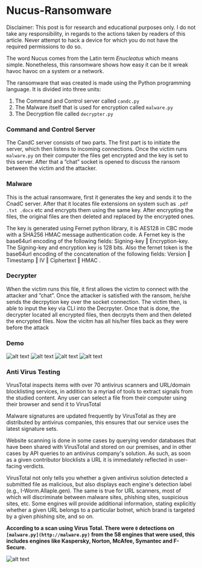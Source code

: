 # Nucus-Ransomware

Disclaimer: This post is for research and educational purposes only. I do not take any responsibility, in regards to the actions taken by readers of this article. Never attempt to hack a device for which you do not have the required permissions to do so.

The word Nucus comes from the Latin term _Enucleatus_ which means simple. Nonetheless, this ransomware shows how easy it can be it wreak havoc havoc on a system or a network.

The ransomware that was created is made using the Python programming language. It is divided into three units:

1.  The Command and Control server called `candc.py`
2.  The Malware itself that is used for encryption called `malware.py`
3.  The Decryption file called `decrypter.py`


### Command and Control Server

The CandC server consists of two parts. The first part is to initiate the server, which
then listens to incoming connections. Once the victim runs `malware.py` on their computer
the files get encrypted and the key is set to this server. After that a ”chat” socket is opened
to discuss the ransom between the victim and the attacker.

### Malware

This is the actual ransomware, first it generates the key and sends it to the CnadC server.
After that it locates file extensions on system such as `.pdf .txt .docx` etc and encrypts them
using the same key. After encrypting the files, the original files are then deleted and replaced
by the encrypted ones.

The key is generated using Fernet python library, it is AES128 in CBC mode with a
SHA256 HMAC message authentication code. A Fernet key is the base64url encoding of the
following fields: Signing-key ‖ Encryption-key. The Signing-key and encryption key is 128
bits. Also the fernet token is the base64url encoding of the concatenation of the following
fields: Version ‖ Timestamp ‖ IV ‖ Ciphertext ‖ HMAC .



### Decrypter

When the victim runs this file, it first allows the victim to connect with the attacker
and ”chat”. Once the attacker is satisfied with the ransom, he/she sends the decrpytion
key over the socket connection. The victim then, is able to input the key via CLI into the
Decrpyter. Once that is done, the decrypter located all encrypted files, then decrpyts them
and then deleted the encrypted files. Now the vicitm has all his/her files back as they were
before the attack

### Demo

![alt text](https://i.imgur.com/CsftzWX.jpg)
![alt text](https://i.imgur.com/flmejfh.jpg)
![alt text](https://i.imgur.com/ygVezlZ.jpg)
![alt text](https://i.imgur.com/ESzXIE3.jpg)


### Anti Virus Testing

VirusTotal inspects items with over 70 antivirus scanners and URL/domain blocklisting services, in addition to a myriad of tools to extract signals from the studied content. Any user can select a file from their computer using their browser and send it to VirusTotal

Malware signatures are updated frequently by VirusTotal as they are distributed by antivirus companies, this ensures that our service uses the latest signature sets.

Website scanning is done in some cases by querying vendor databases that have been shared with VirusTotal and stored on our premises, and in other cases by API queries to an antivirus company's solution. As such, as soon as a given contributor blocklists a URL it is immediately reflected in user-facing verdicts.

VirusTotal not only tells you whether a given antivirus solution detected a submitted file as malicious, but also displays each engine's detection label (e.g., I-Worm.Allaple.gen). The same is true for URL scanners, most of which will discriminate between malware sites, phishing sites, suspicious sites, etc. Some engines will provide additional information, stating explicitly whether a given URL belongs to a particular botnet, which brand is targeted by a given phishing site, and so on.

**According to a scan using Virus Total. There were `0` detections on `[malware.py](http://malware.py)` from the 58 engines that were used, this includes engines like Kaspersky, Norton, McAfee, Symantec and F-Secure.**


![alt text](https://i.imgur.com/K0HmDn1.png)
